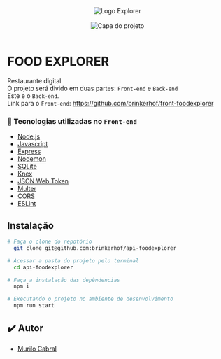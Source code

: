 <div align="center">
  <img alt="Logo Explorer" title="Explorer" src="https://i.imgur.com/2IqqDoo.png">
</div>
<br>

<div align="center">
  <img alt="Capa do projeto" title="FoodExplorer" src="https://i.imgur.com/eOwPbOt.jpg">
</div>
<br>

# FOOD EXPLORER

Restaurante digital<br>
O projeto será divido em duas partes: `Front-end` e `Back-end`<br>
Este e o `Back-end`.<br>
Link para o `Front-end`: https://github.com/brinkerhof/front-foodexplorer

### 📘 Tecnologias utilizadas no `Front-end`

- [Node.js](https://nodejs.org/en/)
- [Javascript](https://developer.mozilla.org/pt-BR/docs/Web/JavaScript)
- [Express](https://expressjs.com)
- [Nodemon](https://nodemon.io/)
- [SQLite](https://www.sqlite.org/index.html)
- [Knex](https://knexjs.org/)
- [JSON Web Token](https://www.npmjs.com/package/jsonwebtoken)
- [Multer](https://www.npmjs.com/package/multer)
- [CORS](https://www.npmjs.com/package/cors)
- [ESLint](https://eslint.org/)

## Instalação

```bash
# Faça o clone do repotório
  git clone git@github.com:brinkerhof/api-foodexplorer

# Acessar a pasta do projeto pelo terminal
  cd api-foodexplorer

# Faça a instalação das depêndencias
  npm i

# Executando o projeto no ambiente de desenvolvimento
  npm run start
```

## ✔️ Autor

- [Murilo Cabral](https://github.com/brinkerhof)
